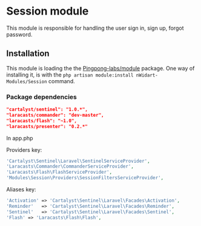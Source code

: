 # Session module

This module is responsible for handling the user sign in, sign up, forgot password.


## Installation

This module is loading the the [Pingpong-labs/module](https://github.com/pingpong-labs/modules) package. One way of installing it, is with the `php artisan module:install nWidart-Modules/Session` command.


### Package dependencies

``` json
"cartalyst/sentinel": "1.0.*",
"laracasts/commander": "dev-master",
"laracasts/flash": "~1.0",
"laracasts/presenter": "0.2.*"

```

In app.php

Providers key:

``` php
'Cartalyst\Sentinel\Laravel\SentinelServiceProvider',
'Laracasts\Commander\CommanderServiceProvider',
'Laracasts\Flash\FlashServiceProvider',
'Modules\Session\Providers\SessionFiltersServiceProvider',

```

Aliases key:


``` php
'Activation' => 'Cartalyst\Sentinel\Laravel\Facades\Activation',
'Reminder'   => 'Cartalyst\Sentinel\Laravel\Facades\Reminder',
'Sentinel'   => 'Cartalyst\Sentinel\Laravel\Facades\Sentinel',
'Flash' => 'Laracasts\Flash\Flash',
```



